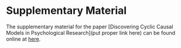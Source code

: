 # Supplementary Material

The supplementary material for the paper [Discovering Cyclic Causal Models in Psychological Research](put proper link here) can be found online at [here](https://kyurip.quarto.pub/discovering-cyclic-causal-models/).
